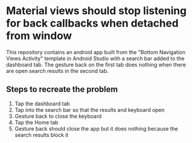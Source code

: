 # Material views should stop listening for back callbacks when detached from window
This repository contains an android app built from the "Bottom Navigation Views Activity" template in Android Studio with a search bar added to the dashboard tab. The gesture back on the first tab does nothing when there are open search results in the second tab.

## Steps to recreate the problem
1. Tap the dashboard tab
2. Tap into the search bar so that the results and keyboard open
3. Gesture back to close the keyboard
4. Tap the Home tab
5. Gesture back should close the app but it does nothing because the search results block it
